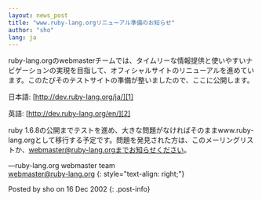 ```yaml
---
layout: news_post
title: "www.ruby-lang.orgリニューアル準備のお知らせ"
author: "sho"
lang: ja
---
```


ruby-lang.orgのwebmasterチームでは、タイムリーな情報提供と使いやすいナビゲーションの実現を目指して、オフィシャルサイトのリニューアルを進めています。このたびそのテストサイトの準備が整いましたので、ここに公開します。

日本語: [http://dev.ruby-lang.org/ja/][1]

英語: [http://dev.ruby-lang.org/en/][2]

ruby
1.6.8の公開までテストを進め、大きな問題がなければそのままwww.ruby-lang.orgとして移行する予定です。問題を発見された方は、このメーリングリストか、webmaster@ruby-lang.orgまでお知らせください。

—ruby-lang.org webmaster team  
[webmaster@ruby-lang.org](mailto:webmaster@ruby-lang.org)
{: style="text-align: right;"}

Posted by sho on 16 Dec 2002
{: .post-info}



[1]: http://dev.ruby-lang.org/ja/ 
[2]: http://dev.ruby-lang.org/en/ 
